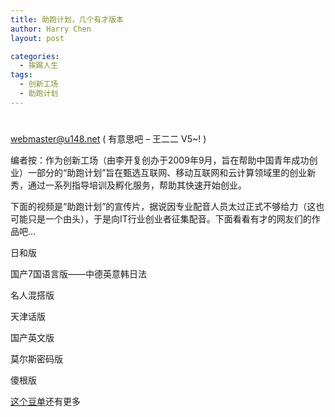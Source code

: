 ```yaml
---
title: 助跑计划，几个有才版本
author: Harry Chen
layout: post

categories:
  - 挨踢人生
tags:
  - 创新工场
  - 助跑计划
---
```

# 

[webmaster@u148.net][1] ( 有意思吧 – 王二二 V5~! )

编者按：作为创新工场（由李开复创办于2009年9月，旨在帮助中国青年成功创业）一部分的“助跑计划”旨在甄选互联网、移动互联网和云计算领域里的创业新秀，通过一系列指导培训及孵化服务，帮助其快速开始创业。

下面的视频是“助跑计划”的宣传片，据说因专业配音人员太过正式不够给力（这也可能只是一个由头），于是向IT行业创业者征集配音。下面看看有才的网友们的作品吧…

日和版

国产7国语言版——中德英意韩日法

名人混搭版

天津话版

国产英文版

莫尔斯密码版

傻根版

[这个豆单][2]还有更多

   [1]: mailto:webmaster@u148.net
   [2]: http://www.tudou.com/playlist/id/11543347/
